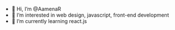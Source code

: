 - 👋 Hi, I’m @AamenaR
- 👀 I’m interested in web design, javascript, front-end development
- 🌱 I’m currently learning react.js

<!---
AamenaR/AamenaR is a ✨ special ✨ repository because its `README.md` (this file) appears on your GitHub profile.
You can click the Preview link to take a look at your changes.
--->

